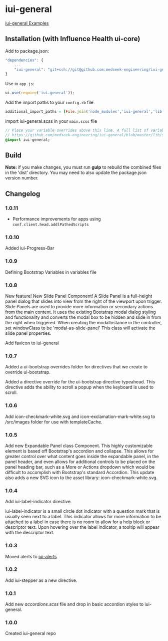 # iui-general

[iui-general Examples](http://medseek-engineering.github.io/iui-general/style-guide/ "iui-general Examples")


## Installation (with Influence Health ui-core)

Add to package.json:
```javascript
"dependencies": {
    ...
    "iui-general": "git+ssh://git@github.com:medseek-engineering/iui-general.git"
}
```

Use in `app.js`:
```javascript
ui.use(require('iui.general'));
```

Add the import paths to your `config.rb` file
```ruby
additional_import_paths = [File.join('node_modules','iui-general','lib','src')]
```

import iui-general.scss in your `main.scss` file

```sass
// Place your variable overrides above this line. A full list of variables can be found here:
// https://github.com/medseek-engineering/iui-general/blob/master/lib/src/_iui-variables.scss
@import iui-general;
```



## Build
**Note:** if you make changes, you must run **gulp** to rebuild the combined files in the 'dist' directory. You may need to also update the package.json version number.

## Changelog


### 1.0.11
- Performance improvements for apps using `conf.client.head.addlPathedScripts`

### 1.0.10
Added iui-Progress-Bar 

### 1.0.9
Defining Bootstrap Variables in variables file

### 1.0.8

New feature! New Slide Panel Component! A Slide Panel is a full-height panel dialog that slides into view from the right of the viewport upon trigger. Slide Panels are used to provide more information or secondary actions from the main content. It uses the existing Bootstrap modal dialog styling and functionality and converts the modal box to be hidden and slide in from the right when triggered. When creating the modalInstance in the controller, set windowClass to be 'modal-as-slide-panel' This class will activate the slide panel properties.

Add favicon to iui-general

### 1.0.7

Added a ui-bootstrap overrides folder for directives that we create to override ui-bootstrap.

Added a directive override for the ui-bootstrap directive typeahead. This directive adds the ability to scroll a popup when the keyboard is used to scroll.

### 1.0.6

Add icon-checkmark-white.svg and icon-exclamation-mark-white.svg to /src/images folder for use with templateCache.

### 1.0.5

Add new Expandable Panel class Component. This highly customizable element is based off Bootstrap's accordion and collapse. This allows for greater control over what content goes inside the expandable panel, in the panel header, and even allows for additional controls to be placed on the panel heading bar, such as a More or Actions dropdown which would be difficult to accomplish with Bootstrap's standard Accordion. This update also adds a new SVG icon to the asset library: icon-checkmark-white.svg.

### 1.0.4

Add iui-label-indicator directive.

iui-label-indicator is a small circle dot indicator with a question mark that is usually seen next to a label. This indicator allows for more information to be attached to a label in case there is no room to allow for a help block or descriptor text. Upon hovering over the label indicator, a tooltip will appear with the descriptor text.

### 1.0.3

Moved alerts to [iui-alerts](https://github.com/medseek-engineering/iui-alerts)

### 1.0.2

Add iui-stepper as a new directive.

### 1.0.1

Add new _accordions.scss_ file and drop in basic accordion styles to iui-general.

### 1.0.0

Created iui-general repo
